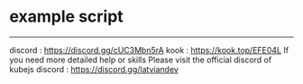 # example script
____
discord : https://discord.gg/cUC3Mbn5rA 
kook : https://kook.top/EFE04L
If you need more detailed help or skills
Please visit the official discord of kubejs
discord : https://discord.gg/latviandev

